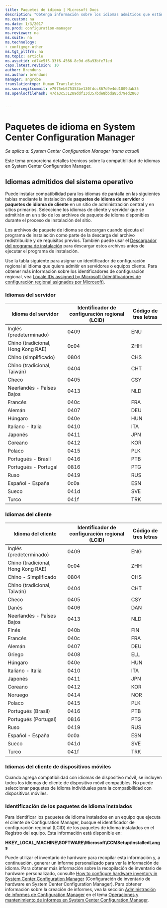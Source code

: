 ```yaml
---
title: Paquetes de idioma | Microsoft Docs
description: "Obtenga información sobre los idiomas admitidos que están disponibles en System Center Configuration Manager."
ms.custom: na
ms.date: 1/3/2017
ms.prod: configuration-manager
ms.reviewer: na
ms.suite: na
ms.technology:
- configmgr-other
ms.tgt_pltfrm: na
ms.topic: article
ms.assetid: cd74e5f5-33f6-4566-8c9d-d6a93bfe71ed
caps.latest.revision: 10
author: Brenduns
ms.author: brenduns
manager: angrobe
translationtype: Human Translation
ms.sourcegitcommit: e7075eb675353be130fdcc867d9e4dd1009dab35
ms.openlocfilehash: 47da3c531289ddf13d357bde8bbda85d79ed2803


---
```

# <a name="language-packs-in-system-center-configuration-manager"></a>Paquetes de idioma en System Center Configuration Manager

*Se aplica a: System Center Configuration Manager (rama actual)*

Este tema proporciona detalles técnicos sobre la compatibilidad de idiomas en System Center Configuration Manager.  

## <a name="a-namebkmksuplanguagepacksa-supported-operating-system-languages"></a><a name="BKMK_SupLanguagePacks"></a> Idiomas admitidos del sistema operativo  
 Puede instalar compatibilidad para los idiomas de pantalla en las siguientes tablas mediante la instalación de **paquetes de idioma de servidor** o **paquetes de idioma de cliente** en un sitio de administración central y en sitios primarios. Seleccione los idiomas de cliente y servidor que se admitirán en un sitio de los archivos de paquete de idioma disponibles durante el proceso de instalación del sitio.

 Los archivos de paquete de idioma se descargan cuando ejecuta el programa de instalación como parte de la descarga del archivo redistribuible y de requisitos previos. También puede usar el [Descargador del programa de instalación](setup-downloader.md) para descargar estos archivos antes de ejecutar el programa de instalación.   

 Use la tabla siguiente para asignar un identificador de configuración regional al idioma que quiera admitir en servidores o equipos cliente. Para obtener más información sobre los identificadores de configuración regional, vea [Locale IDs assigned by Microsoft (Identificadores de configuración regional asignados por Microsoft)](http://go.microsoft.com/fwlink/p/?LinkId=252609).  

### <a name="server-languages"></a>Idiomas del servidor  

|Idioma del servidor|Identificador de configuración regional (LCID)|Código de tres letras|  
|---------------------|------------------------|-----------------------|  
|Inglés (predeterminado)|0409|ENU|  
|Chino (tradicional, Hong Kong RAE)|0c04|ZHH|  
|Chino (simplificado)|0804|CHS|  
|Chino (tradicional, Taiwán)|0404|CHT|  
|Checo|0405|CSY|  
|Neerlandés - Países Bajos|0413|NLD|  
|Francés|040c|FRA|  
|Alemán|0407|DEU|  
|Húngaro|040e|HUN|  
|Italiano - Italia|0410|ITA|  
|Japonés|0411|JPN|  
|Coreano|0412|KOR|  
|Polaco|0415|PLK|  
|Portugués - Brasil|0416|PTB|  
|Portugués - Portugal|0816|PTG|  
|Ruso|0419|RUS|  
|Español - España|0c0a|ESN|  
|Sueco|041d|SVE|  
|Turco|041f|TRK|  

### <a name="client-languages"></a>Idiomas del cliente  

|Idioma del cliente|Identificador de configuración regional (LCID)|Código de tres letras|  
|---------------------|------------------------|-----------------------|  
|Inglés (predeterminado)|0409|ENG|  
|Chino (tradicional, Hong Kong RAE)|0c04|ZHH|  
|Chino - Simplificado|0804|CHS|  
|Chino (tradicional, Taiwán)|0404|CHT|  
|Checo|0405|CSY|  
|Danés|0406|DAN|  
|Neerlandés - Países Bajos|0413|NLD|  
|Finés|040b|FIN|  
|Francés|040c|FRA|  
|Alemán|0407|DEU|  
|Griego|0408|ELL|  
|Húngaro|040e|HUN|  
|Italiano - Italia|0410|ITA|  
|Japonés|0411|JPN|  
|Coreano|0412|KOR|  
|Noruego|0414|NOR|  
|Polaco|0415|PLK|  
|Portugués (Brasil)|0416|PTB|  
|Portugués (Portugal)|0816|PTG|  
|Ruso|0419|RUS|  
|Español - España|0c0a|ESN|  
|Sueco|041d|SVE|  
|Turco|041f|TRK|  

### <a name="mobile-device-client-languages"></a>Idiomas del cliente de dispositivos móviles  
 Cuando agrega compatibilidad con idiomas de dispositivo móvil, se incluyen todos los idiomas de cliente de dispositivo móvil compatibles. No puede seleccionar paquetes de idioma individuales para la compatibilidad con dispositivos móviles.  

### <a name="identify-installed-language-packs"></a>Identificación de los paquetes de idioma instalados  
Para identificar los paquetes de idioma instalados en un equipo que ejecuta el cliente de Configuration Manager, busque el identificador de configuración regional (LCID) de los paquetes de idioma instalados en el Registro del equipo. Esta información está disponible en:

 **HKEY_LOCAL_MACHINE\SOFTWARE\Microsoft\CCMSetup\InstalledLangs**  

Puede utilizar el inventario de hardware para recopilar esta información y, a continuación, generar un informe personalizado para ver la información de idioma. Para obtener más información sobre la recopilación de inventario de hardware personalizado, consulte [How to configure hardware inventory in System Center Configuration Manager](../../../../core/clients/manage/inventory/configure-hardware-inventory.md) (Configuración de inventario de hardware en System Center Configuration Manager). Para obtener información sobre la creación de informes, vea la sección [Administración de informes de Configuration Manager](../../../../core/servers/manage/operations-and-maintenance-for-reporting.md#BKMK_ManageReports) en el tema [Operaciones y mantenimiento de informes en System Center Configuration Manager](../../../../core/servers/manage/operations-and-maintenance-for-reporting.md).  



<!--HONumber=Jan17_HO1-->


